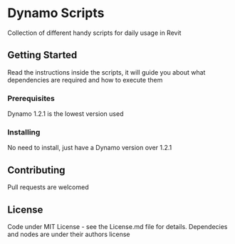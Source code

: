 # Dynamo Scripts

Collection of different handy scripts for daily usage in Revit

## Getting Started

Read the instructions inside the scripts, it will guide you about what dependencies are required and how to execute them

### Prerequisites

Dynamo 1.2.1 is the lowest version used

### Installing

No need to install, just have a Dynamo version over 1.2.1

## Contributing

Pull requests are welcomed

## License

Code under MIT License - see the License.md file for details.
Dependecies and nodes are under their authors license